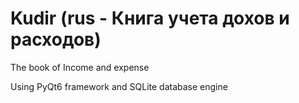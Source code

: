 # Kudir (rus - Книга учета дохов и расходов)

The book of Income and expense 

Using PyQt6 framework and SQLite database engine
